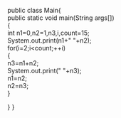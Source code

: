 public class Main{  
public static void main(String args[])  
{    
 int n1=0,n2=1,n3,i,count=15;    
 System.out.print(n1+" "+n2);  
     for(i=2;i<count;++i)    
 {    
  n3=n1+n2;    
  System.out.print(" "+n3);    
  n1=n2;    
  n2=n3;    
 }    
  
}
}  

